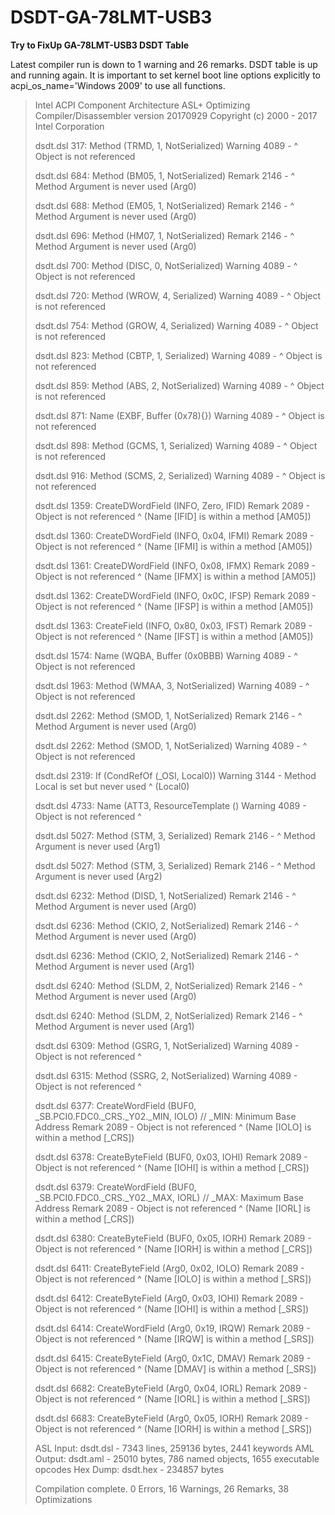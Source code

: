 # DSDT-GA-78LMT-USB3
**Try to FixUp GA-78LMT-USB3 DSDT Table**



Latest compiler run is down to 1 warning and 26 remarks. DSDT table is up and running again.
It is important to set kernel boot line options explicitly to acpi_os_name='Windows 2009' to use all functions.



>Intel ACPI Component Architecture
>ASL+ Optimizing Compiler/Disassembler version 20170929
>Copyright (c) 2000 - 2017 Intel Corporation
>
>dsdt.dsl    317:     Method (TRMD, 1, NotSerialized)
>Warning  4089 -                ^ Object is not referenced
>
>dsdt.dsl    684:             Method (BM05, 1, NotSerialized)
>Remark   2146 -                        ^ Method Argument is never used (Arg0)
>
>dsdt.dsl    688:             Method (EM05, 1, NotSerialized)
>Remark   2146 -                        ^ Method Argument is never used (Arg0)
>
>dsdt.dsl    696:             Method (HM07, 1, NotSerialized)
>Remark   2146 -                        ^ Method Argument is never used (Arg0)
>
>dsdt.dsl    700:             Method (DISC, 0, NotSerialized)
>Warning  4089 -                        ^ Object is not referenced
>
>dsdt.dsl    720:             Method (WROW, 4, Serialized)
>Warning  4089 -                        ^ Object is not referenced
>
>dsdt.dsl    754:             Method (GROW, 4, Serialized)
>Warning  4089 -                        ^ Object is not referenced
>
>dsdt.dsl    823:             Method (CBTP, 1, Serialized)
>Warning  4089 -                        ^ Object is not referenced
>
>dsdt.dsl    859:             Method (ABS, 2, NotSerialized)
>Warning  4089 -                       ^ Object is not referenced
>
>dsdt.dsl    871:             Name (EXBF, Buffer (0x78){})
>Warning  4089 -                      ^ Object is not referenced
>
>dsdt.dsl    898:             Method (GCMS, 1, Serialized)
>Warning  4089 -                        ^ Object is not referenced
>
>dsdt.dsl    916:             Method (SCMS, 2, Serialized)
>Warning  4089 -                        ^ Object is not referenced
>
>dsdt.dsl   1359:                 CreateDWordField (INFO, Zero, IFID)
>Remark   2089 -                         Object is not referenced ^  (Name [IFID] is within a method [AM05])
>
>dsdt.dsl   1360:                 CreateDWordField (INFO, 0x04, IFMI)
>Remark   2089 -                         Object is not referenced ^  (Name [IFMI] is within a method [AM05])
>
>dsdt.dsl   1361:                 CreateDWordField (INFO, 0x08, IFMX)
>Remark   2089 -                         Object is not referenced ^  (Name [IFMX] is within a method [AM05])
>
>dsdt.dsl   1362:                 CreateDWordField (INFO, 0x0C, IFSP)
>Remark   2089 -                         Object is not referenced ^  (Name [IFSP] is within a method [AM05])
>
>dsdt.dsl   1363:                 CreateField (INFO, 0x80, 0x03, IFST)
>Remark   2089 -                          Object is not referenced ^  (Name [IFST] is within a method [AM05])
>
>dsdt.dsl   1574:             Name (WQBA, Buffer (0x0BBB)
>Warning  4089 -                      ^ Object is not referenced
>
>dsdt.dsl   1963:             Method (WMAA, 3, NotSerialized)
>Warning  4089 -                        ^ Object is not referenced
>
>dsdt.dsl   2262:         Method (SMOD, 1, NotSerialized)
>Remark   2146 -                    ^ Method Argument is never used (Arg0)
>
>dsdt.dsl   2262:         Method (SMOD, 1, NotSerialized)
>Warning  4089 -                    ^ Object is not referenced
>
>dsdt.dsl   2319:                     If (CondRefOf (\_OSI, Local0))
>Warning  3144 -             Method Local is set but never used ^  (Local0)
>
>dsdt.dsl   4733:                     Name (ATT3, ResourceTemplate ()
>Warning  4089 -     Object is not referenced ^ 
>
>dsdt.dsl   5027:                 Method (STM, 3, Serialized)
>Remark   2146 -                           ^ Method Argument is never used (Arg1)
>
>dsdt.dsl   5027:                 Method (STM, 3, Serialized)
>Remark   2146 -                           ^ Method Argument is never used (Arg2)
>
>dsdt.dsl   6232:                 Method (DISD, 1, NotSerialized)
>Remark   2146 -                            ^ Method Argument is never used (Arg0)
>
>dsdt.dsl   6236:                 Method (CKIO, 2, NotSerialized)
>Remark   2146 -                            ^ Method Argument is never used (Arg0)
>
>dsdt.dsl   6236:                 Method (CKIO, 2, NotSerialized)
>Remark   2146 -                            ^ Method Argument is never used (Arg1)
>
>dsdt.dsl   6240:                 Method (SLDM, 2, NotSerialized)
>Remark   2146 -                            ^ Method Argument is never used (Arg0)
>
>dsdt.dsl   6240:                 Method (SLDM, 2, NotSerialized)
>Remark   2146 -                            ^ Method Argument is never used (Arg1)
>
>dsdt.dsl   6309:                 Method (GSRG, 1, NotSerialized)
>Warning  4089 -   Object is not referenced ^ 
>
>dsdt.dsl   6315:                 Method (SSRG, 2, NotSerialized)
>Warning  4089 -   Object is not referenced ^ 
>
>dsdt.dsl   6377:                     CreateWordField (BUF0, \_SB.PCI0.FDC0._CRS._Y02._MIN, IOLO)  // _MIN: Minimum Base Address
>Remark   2089 -                                                     Object is not referenced ^  (Name [IOLO] is within a method [_CRS])
>
>dsdt.dsl   6378:                     CreateByteField (BUF0, 0x03, IOHI)
>Remark   2089 -                            Object is not referenced ^  (Name [IOHI] is within a method [_CRS])
>
>dsdt.dsl   6379:                     CreateWordField (BUF0, \_SB.PCI0.FDC0._CRS._Y02._MAX, IORL)  // _MAX: Maximum Base Address
>Remark   2089 -                                                     Object is not referenced ^  (Name [IORL] is within a method [_CRS])
>
>dsdt.dsl   6380:                     CreateByteField (BUF0, 0x05, IORH)
>Remark   2089 -                            Object is not referenced ^  (Name [IORH] is within a method [_CRS])
>
>dsdt.dsl   6411:                     CreateByteField (Arg0, 0x02, IOLO)
>Remark   2089 -                            Object is not referenced ^  (Name [IOLO] is within a method [_SRS])
>
>dsdt.dsl   6412:                     CreateByteField (Arg0, 0x03, IOHI)
>Remark   2089 -                            Object is not referenced ^  (Name [IOHI] is within a method [_SRS])
>
>dsdt.dsl   6414:                     CreateWordField (Arg0, 0x19, IRQW)
>Remark   2089 -                            Object is not referenced ^  (Name [IRQW] is within a method [_SRS])
>
>dsdt.dsl   6415:                     CreateByteField (Arg0, 0x1C, DMAV)
>Remark   2089 -                            Object is not referenced ^  (Name [DMAV] is within a method [_SRS])
>
>dsdt.dsl   6682:                     CreateByteField (Arg0, 0x04, IORL)
>Remark   2089 -                            Object is not referenced ^  (Name [IORL] is within a method [_SRS])
>
>dsdt.dsl   6683:                     CreateByteField (Arg0, 0x05, IORH)
>Remark   2089 -                            Object is not referenced ^  (Name [IORH] is within a method [_SRS])
>
>ASL Input:     dsdt.dsl - 7343 lines, 259136 bytes, 2441 keywords
>AML Output:    dsdt.aml - 25010 bytes, 786 named objects, 1655 executable opcodes
>Hex Dump:      dsdt.hex - 234857 bytes
>
>Compilation complete. 0 Errors, 16 Warnings, 26 Remarks, 38 Optimizations

